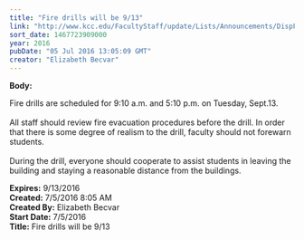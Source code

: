 ```yaml
---
title: "Fire drills will be 9/13"
link: "http://www.kcc.edu/FacultyStaff/update/Lists/Announcements/DispForm.aspx?ID=2241"
sort_date: 1467723909000
year: 2016
pubDate: "05 Jul 2016 13:05:09 GMT"
creator: "Elizabeth Becvar"
---
```


<div><b>Body:</b> <div class="ExternalClass674E80D1C913464CA8E2CB414A415648"><p>​Fire drills are scheduled for 9:10 a.m. and 5:10 p.m. on Tuesday, Sept.13.<br /><br />All staff should review fire evacuation procedures before the drill. In order that there is some degree of realism to the drill, faculty should not forewarn students. <br /><br />During the drill, everyone should cooperate to assist students in leaving the building and staying a reasonable distance from the buildings.<br /></p></div></div>
<div><b>Expires:</b> 9/13/2016</div>
<div><b>Created:</b> 7/5/2016 8:05 AM</div>
<div><b>Created By:</b> Elizabeth Becvar</div>
<div><b>Start Date:</b> 7/5/2016</div>
<div><b>Title:</b> Fire drills will be 9/13</div>
